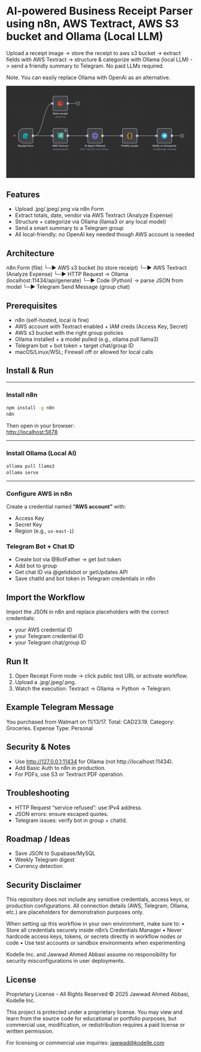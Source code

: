AI-powered Business Receipt Parser using n8n, AWS Textract, AWS S3 bucket and Ollama (Local LLM)
==================================================================================================

Upload a receipt image -> store the receipt to aws s3 bucket -> extract fields with AWS Textract -> structure & categorize with Ollama (local LLM) -> send a friendly summary to Telegram. No paid LLMs required.

Note. You can easily replace Ollama with OpenAi as an alternative.

![n8n Workflow Overview](./workflow.jpg)

Features
-----------
- Upload .jpg/.jpeg/.png via n8n Form
- Extract totals, date, vendor via AWS Textract (Analyze Expense)
- Structure + categorize via Ollama (llama3 or any local model)
- Send a smart summary to a Telegram group
- All local-friendly: no OpenAI key needed though AWS account is needed

Architecture
----------------
n8n Form (file)
    └─▶ AWS s3 bucket (to store receipt)
    └─▶ AWS Textract (Analyze Expense)
        └─▶ HTTP Request -> Ollama (localhost:11434/api/generate)
             └─▶ Code (Python) -> parse JSON from model
                  └─▶ Telegram Send Message (group chat)

Prerequisites
----------------
- n8n (self-hosted, local is fine)
- AWS account with Textract enabled + IAM creds (Access Key, Secret)
- AWS s3 bucket with the right group policies
- Ollama installed + a model pulled (e.g., ollama pull llama3)
- Telegram bot + bot token + target chat/group ID
- macOS/Linux/WSL; Firewall off or allowed for local calls

## Install & Run
---

### Install n8n
```bash
npm install -g n8n
n8n
```
Then open in your browser:  
[http://localhost:5678](http://localhost:5678)

---

### Install Ollama (Local AI)
```bash
ollama pull llama3
ollama serve
```

---

### Configure AWS in n8n
Create a credential named **“AWS account”** with:  
- Access Key  
- Secret Key  
- Region (e.g., `us-east-1`)

### Telegram Bot + Chat ID
- Create bot via @BotFather -> get bot token
- Add bot to group
- Get chat ID via @getidsbot or getUpdates API
- Save chatId and bot token in Telegram credentials in n8n

Import the Workflow
-----------------------
Import the JSON in n8n and replace placeholders with the correct credentials:
- your AWS credential ID
- your Telegram credential ID
- your Telegram chat/group ID

Run It
----------
1. Open Receipt Form node -> click public test URL or activate workflow.
2. Upload a .jpg/.jpeg/.png.
3. Watch the execution: Textract -> Ollama -> Python -> Telegram.

Example Telegram Message
---------------------------
You purchased from Walmart on 11/13/17.
Total: CAD23.19. Category: Groceries. Expense Type: Personal

Security & Notes
-------------------
- Use http://127.0.0.1:11434 for Ollama (not http://localhost:11434).
- Add Basic Auth to n8n in production.
- For PDFs, use S3 or Textract PDF operation.

Troubleshooting
-------------------
- HTTP Request “service refused”: use IPv4 address.
- JSON errors: ensure escaped quotes.
- Telegram issues: verify bot in group + chatId.

Roadmap / Ideas
-------------------
- Save JSON to Supabase/MySQL
- Weekly Telegram digest
- Currency detection

Security Disclaimer
----------------------
This repository does not include any sensitive credentials, access keys, or production configurations.
All connection details (AWS, Telegram, Ollama, etc.) are placeholders for demonstration purposes only.

When setting up this workflow in your own environment, make sure to:
• Store all credentials securely inside n8n’s Credentials Manager
• Never hardcode access keys, tokens, or secrets directly in workflow nodes or code
• Use test accounts or sandbox environments when experimenting

Kodelle Inc. and Jawwad Ahmed Abbasi assume no responsibility for security misconfigurations in user deployments.

License
-----------
Proprietary License - All Rights Reserved
© 2025 Jawwad Ahmed Abbasi, Kodelle Inc.

This project is protected under a proprietary license.
You may view and learn from the source code for educational or portfolio purposes,
but commercial use, modification, or redistribution requires a paid license or written permission.

For licensing or commercial use inquiries: jawwad@kodelle.com